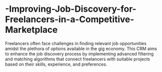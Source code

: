 # -Improving-Job-Discovery-for-Freelancers-in-a-Competitive-Marketplace
 Freelancers often face challenges in finding relevant job opportunities amidst the plethora of options available in the gig economy. This CRM aims to enhance the job discovery process by implementing advanced filtering and matching algorithms that connect freelancers with suitable projects based on their skills, experience, and preferences.
